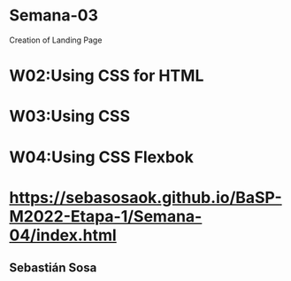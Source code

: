 # Semana-03
Creation of Landing Page
# W02:Using CSS for HTML
# W03:Using CSS
# W04:Using CSS Flexbok
# https://sebasosaok.github.io/BaSP-M2022-Etapa-1/Semana-04/index.html
## Sebastián Sosa
